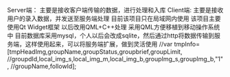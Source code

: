 Server端：
主要是接收客户端传输的数据，进行处理和入库
Client端:
主要是接收用户的录入数据，并发送至服务端处理
目前该项目只在局域网内使用
该项目主要使用Qt Widget框架
以后改用QML+C++处理
采用QML方便移植到移动操作系统中
目前数据库采用mysql，个人以后会改成sqlite，然后通过http将数据传输到服务端，这样使用起来，可以将服务端扩展，做到灵活使用
 //var tmpInfo=[tmpHeadImg,groupName,groupStatus,groupbrief,groupLimit,
    //groupdId,local_img_s,local_img_m,local_img_b,groupImg_s,groupImg_b,"1",
    //groupName,followId];